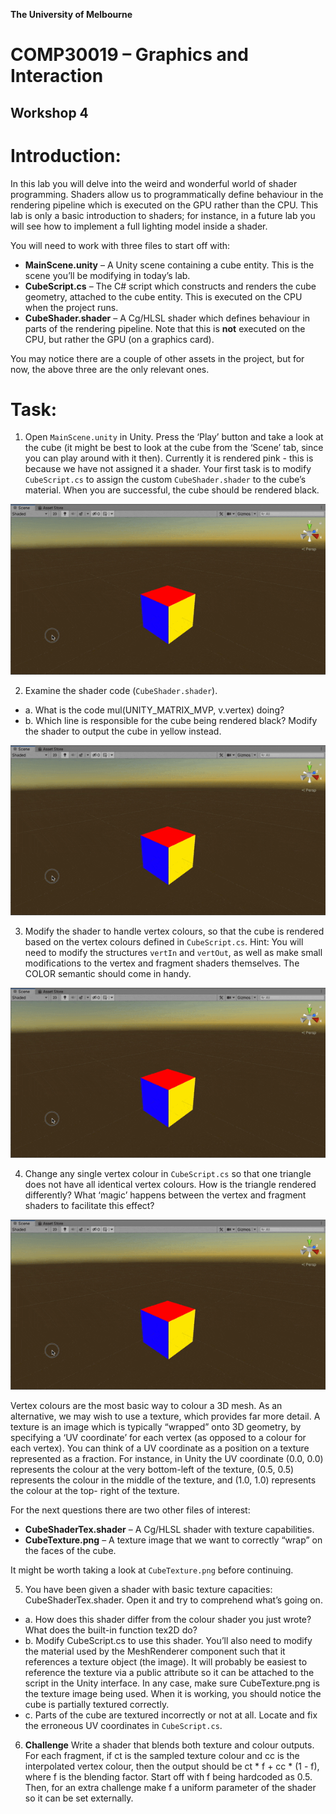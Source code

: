 **The University of Melbourne**
# COMP30019 – Graphics and Interaction

## Workshop 4


# Introduction:

In this lab you will delve into the weird and wonderful world of shader programming. Shaders allow us to programmatically define behaviour in the rendering pipeline which is executed on the GPU rather than the CPU. This lab is only a basic introduction to shaders; for instance, in a future lab you will see how to implement a full lighting model inside a shader.

You will need to work with three files to start off with:
* **MainScene.unity** – A Unity scene containing a cube entity. This is the scene you’ll be modifying in today’s lab.
* **CubeScript.cs** – The C# script which constructs and renders the cube geometry, attached to the cube entity. This is executed on the CPU when the project runs.
* **CubeShader.shader** – A Cg/HLSL shader which defines behaviour in parts of the rendering pipeline. Note that this is **not** executed on the CPU, but rather the GPU (on a graphics card).

You may notice there are a couple of other assets in the project, but for now, the above three are the only relevant ones.

# Task:

1. Open `MainScene.unity` in Unity. Press the ‘Play’ button and take a look at the cube (it might be best to look at the cube from the ‘Scene’ tab, since you can play around with it then). Currently it is rendered pink - this is because we have not assigned it a shader. Your first task is to modify `CubeScript.cs` to assign the custom `CubeShader.shader` to the cube’s material. When you are successful, the cube should be rendered black.

<p align="center">
  <img src="Gifs/2-Cube.gif">
</p>

2. Examine the shader code (`CubeShader.shader`).
* a. What is the code mul(UNITY_MATRIX_MVP, v.vertex) doing?
* b. Which line is responsible for the cube being rendered black? Modify the shader to
output the cube in yellow instead.

<p align="center">
  <img src="Gifs/2-Cube.gif">
</p>

3. Modify the shader to handle vertex colours, so that the cube is rendered based on the vertex
colours defined in `CubeScript.cs`. Hint: You will need to modify the structures `vertIn` and `vertOut`, as well as make small modifications to the vertex and fragment shaders themselves. The COLOR semantic should come in handy.

<p align="center">
  <img src="Gifs/2-Cube.gif">
</p>

4. Change any single vertex colour in `CubeScript.cs` so that one triangle does not have all identical vertex colours. How is the triangle rendered differently? What ‘magic’ happens between the vertex and fragment shaders to facilitate this effect?

<p align="center">
  <img src="Gifs/2-Cube.gif">
</p>


Vertex colours are the most basic way to colour a 3D mesh. As an alternative, we may wish to use a texture, which provides far more detail. A texture is an image which is typically “wrapped” onto 3D geometry, by specifying a ‘UV coordinate’ for each vertex (as opposed to a colour for each vertex). You can think of a UV coordinate as a position on a texture represented as a fraction. For instance, in Unity the UV coordinate (0.0, 0.0) represents the colour at the very bottom-left of the texture, (0.5, 0.5) represents the colour in the middle of the texture, and (1.0, 1.0) represents the colour at the top- right of the texture.

For the next questions there are two other files of interest:
* **CubeShaderTex.shader** – A Cg/HLSL shader with texture capabilities.
* **CubeTexture.png** – A texture image that we want to correctly “wrap” on the faces of the cube. 

It might be worth taking a look at `CubeTexture.png` before continuing.

5. You have been given a shader with basic texture capacities: CubeShaderTex.shader. Open it and try to comprehend what’s going on.
* a. How does this shader differ from the colour shader you just wrote? What does the built-in function tex2D do?
* b. Modify CubeScript.cs to use this shader. You’ll also need to modify the material used by the MeshRenderer component such that it references a texture object (the image). It will probably be easiest to reference the texture via a public attribute so it can be attached to the script in the Unity interface. In any case, make sure CubeTexture.png is the texture image being used. When it is working, you should notice the cube is partially textured correctly.
* c. Parts of the cube are textured incorrectly or not at all. Locate and fix the erroneous UV coordinates in `CubeScript.cs`.

6. **Challenge** Write a shader that blends both texture and colour outputs. For each fragment, if ct is the sampled texture colour and cc is the interpolated vertex colour, then the output should be ct * f + cc * (1 - f), where f is the blending factor. Start off with f being hardcoded as 0.5. Then, for an extra challenge make f a uniform parameter of the shader so it can be set externally.


